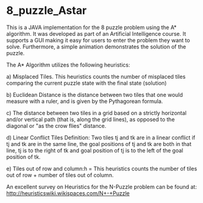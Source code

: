 8_puzzle_Astar
==============

This is a JAVA implementation for the 8 puzzle problem using the A* algorithm. 
It was developed as part of an Artificial Intelligence course. It supports a 
GUI making it easy for users to enter the problem they want to solve. 
Furthermore, a simple animation demonstrates the solution of the puzzle.

The A* Algorithm utilizes the following heuristics:

a) Misplaced Tiles. This heuristics counts the number of misplaced tiles
   comparing the current puzzle state with the final state (solution)
   
b) Euclidean Distance is the distance between two tiles that one would 
   measure with a ruler, and is given by the Pythagorean formula.
   
c) The distance between two tiles in a grid based on a strictly horizontal 
   and/or vertical path (that is, along the grid lines), as opposed to the 
   diagonal or "as the crow flies" distance. 
   
d) Linear Conflict Tiles Definition: Two tiles tj and tk are in a linear 
   conflict if tj and tk are in the same line, the goal positions of tj 
   and tk are both in that line, tj is to the right of tk and goal position 
   of tj is to the left of the goal position of tk.
   
e) Tiles out of row and column:h = This heuristics counts the number of 
   tiles out of row + number of tiles out of column.
   
An excellent survey on Heuristics for the N-Puzzle problem can be found
at:
http://heuristicswiki.wikispaces.com/N+-+Puzzle
